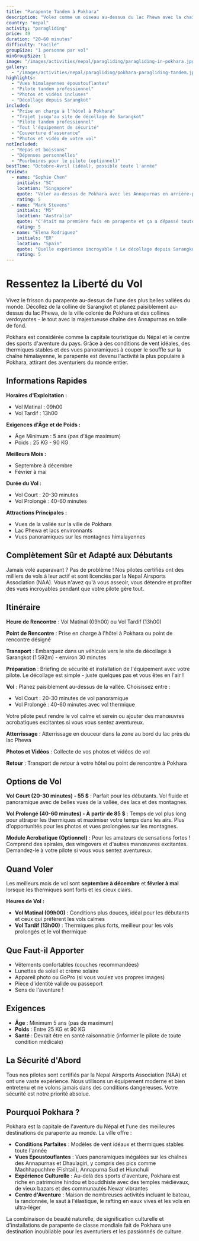 ```yaml
---
title: "Parapente Tandem à Pokhara"
description: "Volez comme un oiseau au-dessus du lac Phewa avec la chaîne des Annapurnas en toile de fond. Découvrez la capitale de l'aventure du Népal depuis le ciel."
country: "nepal"
activity: "paragliding"
price: 49
duration: "20-60 minutes"
difficulty: "Facile"
groupSize: "1 personne par vol"
minGroupSize: 1
image: "/images/activities/nepal/paragliding/paragliding-in-pokhara.jpg"
gallery:
  - "/images/activities/nepal/paragliding/pokhara-paragliding-tandem.jpg"
highlights:
  - "Vues himalayennes époustouflantes"
  - "Pilote tandem professionnel"
  - "Photos et vidéos incluses"
  - "Décollage depuis Sarangkot"
included:
  - "Prise en charge à l'hôtel à Pokhara"
  - "Trajet jusqu'au site de décollage de Sarangkot"
  - "Pilote tandem professionnel"
  - "Tout l'équipement de sécurité"
  - "Couverture d'assurance"
  - "Photos et vidéo de votre vol"
notIncluded:
  - "Repas et boissons"
  - "Dépenses personnelles"
  - "Pourboires pour le pilote (optionnel)"
bestTime: "Octobre-Avril (idéal), possible toute l'année"
reviews:
  - name: "Sophie Chen"
    initials: "SC"
    location: "Singapore"
    quote: "Voler au-dessus de Pokhara avec les Annapurnas en arrière-plan était absolument à couper le souffle ! Biswash était un pilote fantastique - calme, professionnel, et m'a fait sentir complètement en sécurité..."
    rating: 5
  - name: "Mark Stevens"
    initials: "MS"
    location: "Australia"
    quote: "C'était ma première fois en parapente et ça a dépassé toutes mes attentes ! Les vues du lac Phewa et des montagnes étaient incroyables. Équipe professionnelle et expérience fluide..."
    rating: 5
  - name: "Elena Rodriguez"
    initials: "ER"
    location: "Spain"
    quote: "Quelle expérience incroyable ! Le décollage depuis Sarangkot était fluide et le vol était paisible mais exaltant. Les photos et vidéos étaient un bonus sympa. Je recommande vivement..."
    rating: 5
---
```


# Ressentez la Liberté du Vol

Vivez le frisson du parapente au-dessus de l'une des plus belles vallées du monde. Décollez de la colline de Sarangkot et planez paisiblement au-dessus du lac Phewa, de la ville colorée de Pokhara et des collines verdoyantes - le tout avec la majestueuse chaîne des Annapurnas en toile de fond.

Pokhara est considérée comme la capitale touristique du Népal et le centre des sports d'aventure du pays. Grâce à des conditions de vent idéales, des thermiques stables et des vues panoramiques à couper le souffle sur la chaîne himalayenne, le parapente est devenu l'activité la plus populaire à Pokhara, attirant des aventuriers du monde entier.

## Informations Rapides

**Horaires d'Exploitation :**
- Vol Matinal : 09h00
- Vol Tardif : 13h00

**Exigences d'Âge et de Poids :**
- Âge Minimum : 5 ans (pas d'âge maximum)
- Poids : 25 KG - 90 KG

**Meilleurs Mois :**
- Septembre à décembre
- Février à mai

**Durée du Vol :**
- Vol Court : 20-30 minutes
- Vol Prolongé : 40-60 minutes

**Attractions Principales :**
- Vues de la vallée sur la ville de Pokhara
- Lac Phewa et lacs environnants
- Vues panoramiques sur les montagnes himalayennes

## Complètement Sûr et Adapté aux Débutants

Jamais volé auparavant ? Pas de problème ! Nos pilotes certifiés ont des milliers de vols à leur actif et sont licenciés par la Nepal Airsports Association (NAA). Vous n'avez qu'à vous asseoir, vous détendre et profiter des vues incroyables pendant que votre pilote gère tout.

## Itinéraire

**Heure de Rencontre** : Vol Matinal (09h00) ou Vol Tardif (13h00)

**Point de Rencontre** : Prise en charge à l'hôtel à Pokhara ou point de rencontre désigné

**Transport** : Embarquez dans un véhicule vers le site de décollage à Sarangkot (1 592m) - environ 30 minutes

**Préparation** : Briefing de sécurité et installation de l'équipement avec votre pilote. Le décollage est simple - juste quelques pas et vous êtes en l'air !

**Vol** : Planez paisiblement au-dessus de la vallée. Choisissez entre :
- Vol Court : 20-30 minutes de vol panoramique
- Vol Prolongé : 40-60 minutes avec vol thermique

Votre pilote peut rendre le vol calme et serein ou ajouter des manœuvres acrobatiques excitantes si vous vous sentez aventureux.

**Atterrissage** : Atterrissage en douceur dans la zone au bord du lac près du lac Phewa

**Photos et Vidéos** : Collecte de vos photos et vidéos de vol

**Retour** : Transport de retour à votre hôtel ou point de rencontre à Pokhara

## Options de Vol

**Vol Court (20-30 minutes) - 55 $** : Parfait pour les débutants. Vol fluide et panoramique avec de belles vues de la vallée, des lacs et des montagnes.

**Vol Prolongé (40-60 minutes) - À partir de 85 $** : Temps de vol plus long pour attraper les thermiques et maximiser votre temps dans les airs. Plus d'opportunités pour les photos et vues prolongées sur les montagnes.

**Module Acrobatique (Optionnel)** : Pour les amateurs de sensations fortes ! Comprend des spirales, des wingovers et d'autres manœuvres excitantes. Demandez-le à votre pilote si vous vous sentez aventureux.

## Quand Voler

Les meilleurs mois de vol sont **septembre à décembre** et **février à mai** lorsque les thermiques sont forts et les cieux clairs.

**Heures de Vol :**
- **Vol Matinal (09h00)** : Conditions plus douces, idéal pour les débutants et ceux qui préfèrent les vols calmes
- **Vol Tardif (13h00)** : Thermiques plus forts, meilleur pour les vols prolongés et le vol thermique

## Que Faut-il Apporter

- Vêtements confortables (couches recommandées)
- Lunettes de soleil et crème solaire
- Appareil photo ou GoPro (si vous voulez vos propres images)
- Pièce d'identité valide ou passeport
- Sens de l'aventure !

## Exigences

- **Âge** : Minimum 5 ans (pas de maximum)
- **Poids** : Entre 25 KG et 90 KG
- **Santé** : Devrait être en santé raisonnable (informer le pilote de toute condition médicale)

## La Sécurité d'Abord

Tous nos pilotes sont certifiés par la Nepal Airsports Association (NAA) et ont une vaste expérience. Nous utilisons un équipement moderne et bien entretenu et ne volons jamais dans des conditions dangereuses. Votre sécurité est notre priorité absolue.

## Pourquoi Pokhara ?

Pokhara est la capitale de l'aventure du Népal et l'une des meilleures destinations de parapente au monde. La ville offre :

- **Conditions Parfaites** : Modèles de vent idéaux et thermiques stables toute l'année
- **Vues Époustouflantes** : Vues panoramiques inégalées sur les chaînes des Annapurnas et Dhaulagiri, y compris des pics comme Machhapuchhre (Fishtail), Annapurna Sud et Hiunchuli
- **Expérience Culturelle** : Au-delà des sports d'aventure, Pokhara est riche en patrimoine hindou et bouddhiste avec des temples médiévaux, de vieux bazars et des communautés Newar vibrantes
- **Centre d'Aventure** : Maison de nombreuses activités incluant le bateau, la randonnée, le saut à l'élastique, le rafting en eaux vives et les vols en ultra-léger

La combinaison de beauté naturelle, de signification culturelle et d'installations de parapente de classe mondiale fait de Pokhara une destination inoubliable pour les aventuriers et les passionnés de culture.
